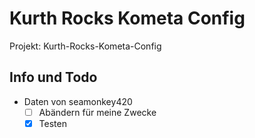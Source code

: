 # Kurth Rocks Kometa Config

Projekt: Kurth-Rocks-Kometa-Config

## Info und Todo

- Daten von seamonkey420
  - [ ] Abändern für meine Zwecke
  - [x] Testen
